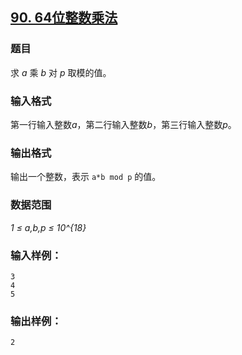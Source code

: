 ## [90. 64位整数乘法](https://www.acwing.com/problem/content/92/)

### 题目

求 *a* 乘 *b* 对 *p* 取模的值。

### 输入格式

第一行输入整数*a*，第二行输入整数*b*，第三行输入整数*p*。

### 输出格式

输出一个整数，表示 `a*b mod p` 的值。

### 数据范围

*1 ≤ a,b,p ≤ 10^{18}*

### 输入样例：

```
3
4
5
```

### 输出样例：

```
2
```
